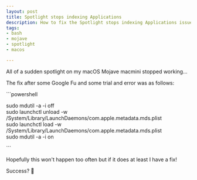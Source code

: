 ```yaml
---
layout: post
title: Spotlight stops indexing Applications
description: How to fix the Spotlight stops indexing Applications issue
tags:
- bash
- mojave
- spotlight
- macos

---
```

All of a sudden spotlight on my macOS Mojave macmini stopped working...

  
The fix after some Google Fu and some trial and error was as follows:

\`\`\`powershell

sudo mdutil -a -i off  
sudo launchctl unload -w /System/Library/LaunchDaemons/com.apple.metadata.mds.plist  
sudo launchctl load -w /System/Library/LaunchDaemons/com.apple.metadata.mds.plist  
sudo mdutil -a -i on

\`\`\`

Hopefully this won't happen too often but if it does at least I have a fix!

  
Success? 🎉
